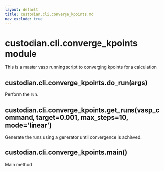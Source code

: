```yaml
---
layout: default
title: custodian.cli.converge_kpoints.md
nav_exclude: true
---
```


# custodian.cli.converge_kpoints module

This is a master vasp running script to converging kpoints for a calculation

## custodian.cli.converge_kpoints.do_run(args)

Perform the run.

## custodian.cli.converge_kpoints.get_runs(vasp_command, target=0.001, max_steps=10, mode=’linear’)

Generate the runs using a generator until convergence is achieved.

## custodian.cli.converge_kpoints.main()

Main method